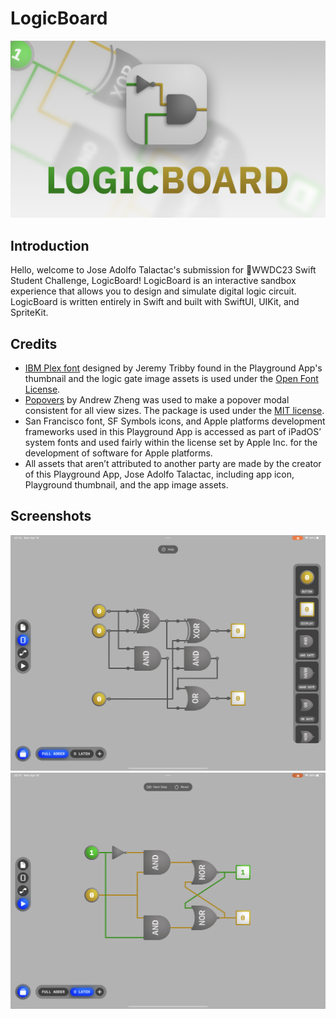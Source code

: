 # LogicBoard

![LogicBoard Banner](https://github.com/devjoseadolfo/LogicBoard/blob/315043a33716302be5ab9bbecae563734a3e4811/Banner.jpg)

## Introduction

Hello, welcome to Jose Adolfo Talactac's submission for WWDC23 Swift Student Challenge, LogicBoard! LogicBoard is an interactive sandbox experience that allows you to design and simulate digital logic circuit. LogicBoard is written entirely in Swift and built with SwiftUI, UIKit, and SpriteKit.

## Credits

- [IBM Plex font](https://github.com/IBM/plex) designed by Jeremy Tribby found in the Playground App's thumbnail and the logic gate image assets is used under the [Open Font License](https://github.com/IBM/plex/blob/master/LICENSE.txt).
- [Popovers](https://github.com/aheze/Popovers) by Andrew Zheng was used to make a popover modal consistent for all view sizes. The package is used under the [MIT license](https://github.com/aheze/Popovers/blob/main/LICENSE). 
- San Francisco font, SF Symbols icons, and Apple platforms development frameworks used in this Playground App is accessed as part of iPadOS’ system fonts and used fairly within the license set by Apple Inc. for the development of software for Apple platforms. 
- All assets that aren’t attributed to another party are made by the creator of this Playground App, Jose Adolfo Talactac, including app icon, Playground thumbnail, and the app image assets.

## Screenshots

![Screenshot1](https://github.com/devjoseadolfo/LogicBoard/blob/cc5ca04a5eab4421c7c650dd2b0c1505c8039dc8/Screenshots/Screenshot1.png)
![Screenshot2](https://github.com/devjoseadolfo/LogicBoard/blob/cc5ca04a5eab4421c7c650dd2b0c1505c8039dc8/Screenshots/Screenshot2.png)
